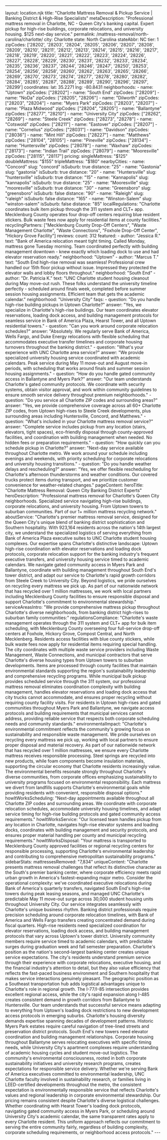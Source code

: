 ---
layout: location.njk
title: "Charlotte Mattress Removal & Pickup Service | Banking District & High-Rise Specialists" metaDescription: "Professional mattress removal in Charlotte, NC - Queen City's banking capital. Expert pickup for high-rise buildings, corporate relocations, and university housing. $125 next-day service."
permalink: /mattress-removal/north-carolina/charlotte/
city: Charlotte state: North Carolina stateAbbr: NC tier: 1 zipCodes: ['28202', '28203', '28204', '28205', '28206', '28207', '28208', '28209', '28210', '28211', '28212', '28213', '28214', '28215', '28216', '28217', '28218', '28219', '28220', '28221', '28222', '28223', '28224', '28226', '28227', '28228', '28229', '28230', '28231', '28232', '28233', '28234', '28235', '28236', '28237', '28244', '28246', '28247', '28250', '28253', '28254', '28256', '28258', '28260', '28262', '28263', '28265', '28266', '28269', '28270', '28273', '28274', '28277', '28278', '28280', '28282', '28284', '28285', '28287', '28288', '28289', '28290', '28296', '28297', '28299'] coordinates: lat: 35.2271 lng: -80.8431 neighborhoods: - name: "Uptown" zipCodes: ["28202"] - name: "South End" zipCodes: ["28209"] - name: "NoDa" zipCodes: ["28205", "28206"] - name: "Dilworth" zipCodes: ["28203", "28204"] - name: "Myers Park" zipCodes: ["28203", "28207"] - name: "Plaza Midwood" zipCodes: ["28204", "28205"] - name: "Ballantyne" zipCodes: ["28277", "28210"] - name: "University City" zipCodes: ["28262", "28269"] - name: "Steele Creek" zipCodes: ["28273", "28278"] - name: "Cotswold" zipCodes: ["28211"] - name: "Eastover" zipCodes: ["28207"] - name: "Cornelius" zipCodes: ["28031"] - name: "Davidson" zipCodes: ["28036"] - name: "Mint Hill" zipCodes: ["28227"] - name: "Matthews" zipCodes: ["28104", "28105"] - name: "Pineville" zipCodes: ["28134"] - name: "Huntersville" zipCodes: ["28078"] - name: "Waxhaw" zipCodes: ["28173"] - name: "Indian Trail" zipCodes: ["28079"] - name: "Mooresville" zipCodes: ["28115", "28117"] pricing: singleMattress: "$125" doubleMattress: "$155" tripleMattress: "$180" nearbyCities: - name: "Concord" slug: "concord" isSuburb: true distance: "25" - name: "Gastonia" slug: "gastonia" isSuburb: true distance: "20" - name: "Huntersville" slug: "huntersville" isSuburb: true distance: "15" - name: "Kannapolis" slug: "kannapolis" isSuburb: true distance: "25" - name: "Mooresville" slug: "mooresville" isSuburb: true distance: "30" - name: "Greensboro" slug: "greensboro" isSuburb: false distance: "90" - name: "Raleigh" slug: "raleigh" isSuburb: false distance: "165" - name: "Winston-Salem" slug: "winston-salem" isSuburb: false distance: "85" localRegulations: "Charlotte coordinates bulk item pickup through the 311 system and CLT+ app. Mecklenburg County operates four drop-off centers requiring blue resident stickers. Bulk waste fees now apply for residential items at county facilities." recyclingPartners: ["Mecklenburg County Drop-Off Centers", "Waste Management Charlotte", "Waste Connections", "Foxhole Drop-Off Center", "Hickory Grove Facility"] reviews: count: 312 featured: - author: "Jessica R." text: "Bank of America relocation meant tight timing. Called Monday, mattress gone Tuesday morning. Team coordinated perfectly with building management downtown - knew exactly which loading dock to use and had elevator reservation ready." neighborhood: "Uptown" - author: "Marcus T." text: "South End high-rise removal was seamless! Professional crew handled our 15th floor pickup without issue. Impressed they protected the elevator walls and lobby floors throughout." neighborhood: "South End" - author: "Dr. Patricia K." text: "UNC Charlotte student housing cleanout during May move-out rush. These folks understand the university timeline perfectly - scheduled around finals week, completed before summer session housing assignments. Efficient team that gets the academic calendar." neighborhood: "University City" faqs: - question: "Do you handle high-rise building pickups in Uptown Charlotte?" answer: "Yes, we specialize in Charlotte's high-rise buildings. Our team coordinates elevator reservations, loading dock access, and building management protocols for seamless service in Bank of America Plaza, Hearst Tower, and all Uptown residential towers." - question: "Can you work around corporate relocation schedules?" answer: "Absolutely. We regularly serve Bank of America, Wells Fargo, and Duke Energy relocations with flexible scheduling that accommodates executive transfer timelines and corporate housing turnovers throughout the banking district." - question: "What's your experience with UNC Charlotte area service?" answer: "We provide specialized university housing service coordinated with academic calendars. Peak service during May 11 move-out and August move-in periods, with scheduling that works around finals and summer session housing assignments." - question: "How do you handle gated community access in Ballantyne and Myers Park?" answer: "Our team understands Charlotte's gated community protocols. We coordinate with security systems, obtain visitor approval, and work within community guidelines to ensure smooth service delivery throughout premium neighborhoods." - question: "Do you service all Charlotte ZIP codes and surrounding areas?" answer: "Yes, we provide comprehensive coverage across all 60+ Charlotte ZIP codes, from Uptown high-rises to Steele Creek developments, plus surrounding areas including Huntersville, Concord, and Matthews." - question: "What's included in your Charlotte mattress removal service?" answer: "Complete service includes pickup from any location (stairs, elevators, tight spaces), eco-friendly disposal through county-approved facilities, and coordination with building management when needed. No hidden fees or preparation requirements." - question: "How quickly can you schedule pickup in Charlotte?" answer: "Next-day service available throughout Charlotte metro. We work around your schedule including evenings and weekends, with priority scheduling for corporate relocations and university housing transitions." - question: "Do you handle weather delays and rescheduling?" answer: "Yes, we offer flexible rescheduling for Charlotte's afternoon thunderstorms and weather conditions. Our covered trucks protect items during transport, and we prioritize customer convenience for weather-related changes." pageContent: heroTitle: "Charlotte Mattress Removal: Queen City Banking District Experts" heroDescription: "Professional mattress removal for Charlotte's Queen City neighborhoods. Specialized service navigating high-rise buildings, corporate relocations, and university housing. From Uptown towers to suburban communities. Part of our 1+ million mattress recycling network." aboutService: "Charlotte's premier mattress removal service, designed for the Queen City's unique blend of banking district sophistication and Southern hospitality. With 923,164 residents across the nation's 14th largest city, we understand the specialized logistics of serving everything from Bank of America Plaza executive suites to UNC Charlotte student housing complexes. Our expertise spans Charlotte's distinctive landscape: Uptown high-rise coordination with elevator reservations and loading dock protocols, corporate relocation support for the banking industry's frequent executive transfers, and university housing service timed to academic calendars. We navigate gated community access in Myers Park and Ballantyne, coordinate with building management throughout South End's tower district, and adapt our service to Charlotte's rapid growth corridors from Steele Creek to University City. Beyond logistics, we pride ourselves on recycling every mattress we pick up. As part of our nationwide network that has recycled over 1 million mattresses, we work with local partners including Mecklenburg County facilities to ensure responsible disposal and support Charlotte's commitment to environmental stewardship." serviceAreasIntro: "We provide comprehensive mattress pickup throughout Charlotte's diverse neighborhoods, from banking district high-rises to suburban family communities:" regulationsCompliance: "Charlotte's waste management operates through the 311 system and CLT+ app for bulk item scheduling, with Mecklenburg County overseeing four full-service drop-off centers at Foxhole, Hickory Grove, Compost Central, and North Mecklenberg. Residents access facilities with blue county stickers, while bulk waste fees now apply for residential items requiring special handling. The city coordinates with multiple waste service providers including Waste Management, Waste Connections, and municipal contractors that serve Charlotte's diverse housing types from Uptown towers to suburban developments. Items are processed through county facilities that maintain environmental standards supporting the region's sustainability leadership and comprehensive recycling programs. While municipal bulk pickup provides scheduled service through the 311 system, our professional mattress removal eliminates coordination complexity with building management, handles elevator reservations and loading dock access that city trucks cannot accommodate, and ensures proper recycling without requiring county facility visits. For residents in Uptown high-rises and gated communities throughout Myers Park and Ballantyne, we navigate access protocols and building requirements that municipal services cannot address, providing reliable service that respects both corporate scheduling needs and community standards." environmentalImpact: "Charlotte's environmental commitment reflects the community's growing focus on sustainability and responsible waste management. We pride ourselves on recycling every mattress we pick up, working with local partners to ensure proper disposal and material recovery. As part of our nationwide network that has recycled over 1 million mattresses, we ensure every Charlotte mattress receives responsible processing. Steel springs are recycled into new products, while foam components become insulation materials, supporting the circular economy that Charlotte residents increasingly value. The environmental benefits resonate strongly throughout Charlotte's diverse communities, from corporate offices emphasizing sustainability to university programs focused on environmental responsibility. Each mattress we divert from landfills supports Charlotte's environmental goals while providing residents with convenient, responsible disposal options." howItWorksScheduling: "Next-day appointments available throughout all Charlotte ZIP codes and surrounding areas. We coordinate with corporate relocation schedules, accommodate university housing timelines, and adapt service timing for high-rise building protocols and gated community access requirements." howItWorksService: "Our licensed team handles pickup from any location in Charlotte, navigates high-rise elevator systems and loading docks, coordinates with building management and security protocols, and ensures proper material handling per county and municipal recycling requirements." howItWorksDisposal: "Your mattress is transported to Mecklenburg County approved facilities or regional recycling centers for responsible processing, supporting Charlotte's environmental leadership and contributing to comprehensive metropolitan sustainability programs." sidebarStats: mattressesRemoved: "7,834" uniqueContent: "Charlotte presents mattress removal challenges that reflect its distinctive character as the South's premier banking center, where corporate efficiency meets rapid urban growth in America's fastest-expanding major metro. Consider the operational complexity: we've coordinated executive relocations during Bank of America's quarterly transfers, navigated South End's high-rise towers during peak leasing seasons, and managed UNC Charlotte's predictable May 11 move-out surge across 30,000 student housing units throughout University City. Our service integrates seamlessly with Charlotte's unique business rhythm. Banking district professionals require precision scheduling around corporate relocation timelines, with Bank of America and Wells Fargo transfers creating concentrated demand during fiscal quarters. High-rise residents need specialized coordination for elevator reservations, loading dock access, and building management protocols that vary across Uptown's tower district. University community members require service timed to academic calendars, with predictable surges during graduation week and fall semester preparation. Charlotte's position as the nation's second-largest banking center creates unique service expectations. The city's residents understand premium service through their experience with corporate relocations, executive housing, and the financial industry's attention to detail, but they also value efficiency that reflects the fast-paced business environment and Southern hospitality that makes service interactions genuinely pleasant. The geographic position as a Southeast transportation hub adds logistical advantages unique to Charlotte's role in regional growth. The I-77/I-85 intersection provides excellent regional access, while the city's rapid expansion along I-485 creates consistent demand in growth corridors from Ballantyne to Huntersville. Our team understands that successful service means adapting to everything from Uptown's loading dock restrictions to new development access protocols in emerging suburbs. Charlotte's housing diversity demands expertise spanning decades of development patterns. Historic Myers Park estates require careful navigation of tree-lined streets and preservation district protocols. South End's new towers need elevator coordination and building management relationships. Corporate housing throughout Ballantyne serves relocating executives with specific timing needs, while University City's apartment complexes require understanding of academic housing cycles and student move-out logistics. The community's environmental consciousness, rooted in both corporate sustainability initiatives and university research programs, creates expectations for responsible service delivery. Whether we're serving Bank of America executives committed to environmental leadership, UNC Charlotte faculty involved in sustainability research, or families living in LEED-certified developments throughout the metro, the consistent expectation is environmentally responsible service that reflects Charlotte's values and regional leadership in corporate environmental stewardship. Our pricing remains consistent despite Charlotte's diverse logistical challenges. Whether coordinating with Hearst Tower's loading dock protocols, navigating gated community access in Myers Park, or scheduling around University City's academic calendar, the same transparent rates apply to every Charlotte resident. This uniform approach reflects our commitment to serving the entire community fairly, regardless of building complexity, corporate scheduling requirements, or neighborhood access protocols." ---